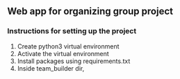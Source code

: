 ## Web app for organizing group project

### Instructions for setting up the project
1. Create python3 virtual environment
2. Activate the virtual environment
3. Install packages using requirements.txt
3. Inside team_builder dir,
